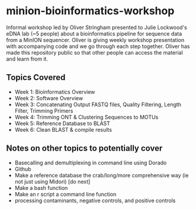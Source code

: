 # minion-bioinformatics-workshop

Informal workshop led by Oliver Stringham presented to Julie Lockwood's eDNA lab (~5 people) about a bioinformatics pipeline for sequence data from a MinION sequencer. Oliver is giving weekly workshop presentation with accompanying code and we go through each step together. Oliver has made this repository public so that other people can access the material and learn from it.

## Topics Covered

* Week 1: Bioinformatics Overview
* Week 2: Software Overview
* Week 3: Concatenating Output FASTQ files, Quality Filtering, Length Filter, Trimming Primers
* Week 4: Trimming ONT & Clustering Sequences to MOTUs
* Week 5: Reference Database to BLAST
* Week 6: Clean BLAST & compile results

## Notes on other topics to potentially cover

* Basecalling and demultiplexing in command line using Dorado
* Github
* Make a reference database the crab/long/more comprehensive way (ie not just using Midori) [do next]
* Make a bash function
* Make an r script a command line function
* processing contaminants, negative controls, and positive controls

